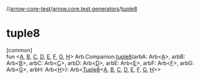 //[arrow-core-test](../../index.md)/[arrow.core.test.generators](index.md)/[tuple8](tuple8.md)

# tuple8

[common]\
fun &lt;[A](tuple8.md), [B](tuple8.md), [C](tuple8.md), [D](tuple8.md), [E](tuple8.md), [F](tuple8.md), [G](tuple8.md), [H](tuple8.md)&gt; Arb.Companion.[tuple8](tuple8.md)(arbA: Arb&lt;[A](tuple8.md)&gt;, arbB: Arb&lt;[B](tuple8.md)&gt;, arbC: Arb&lt;[C](tuple8.md)&gt;, arbD: Arb&lt;[D](tuple8.md)&gt;, arbE: Arb&lt;[E](tuple8.md)&gt;, arbF: Arb&lt;[F](tuple8.md)&gt;, arbG: Arb&lt;[G](tuple8.md)&gt;, arbH: Arb&lt;[H](tuple8.md)&gt;): Arb&lt;[Tuple8](../../../arrow-core/arrow-core/arrow.core/-tuple8/index.md)&lt;[A](tuple8.md), [B](tuple8.md), [C](tuple8.md), [D](tuple8.md), [E](tuple8.md), [F](tuple8.md), [G](tuple8.md), [H](tuple8.md)&gt;&gt;
